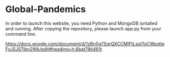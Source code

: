 # Global-Pandemics
In order to launch this website, you need Python and MongoDB isntalled and running. After copying the repository, please launch app.py
from your command line.

https://docs.google.com/document/d/1zBn5g7SqrQXCCMlFtLsoI7oCWpstlpFyJSJS7jbn2Wk/edit#heading=h.6bat78ti461t

